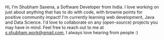 Hi, I'm Shubham Saxena, a Software Developer from India.
I love working on just about anything that has to do with code, with brownie points for positive community impact!
I'm currently learning web development, Java and Data Science.
I'd love to collaborate on any (open-source) projects you may have in mind.
Feel free to reach out to me at s.shubham.work@gmail.com, I always love hearing from people :)
